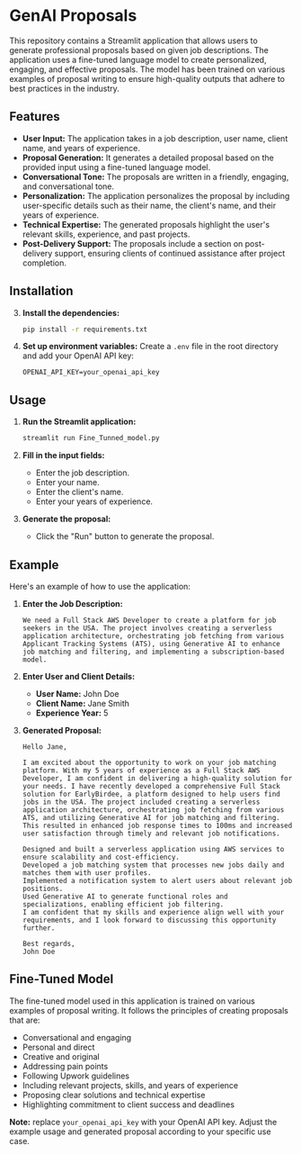 # GenAI Proposals

This repository contains a Streamlit application that allows users to generate professional proposals based on given job descriptions. The application uses a fine-tuned language model to create personalized, engaging, and effective proposals. The model has been trained on various examples of proposal writing to ensure high-quality outputs that adhere to best practices in the industry.

## Features

- **User Input:** The application takes in a job description, user name, client name, and years of experience.
- **Proposal Generation:** It generates a detailed proposal based on the provided input using a fine-tuned language model.
- **Conversational Tone:** The proposals are written in a friendly, engaging, and conversational tone.
- **Personalization:** The application personalizes the proposal by including user-specific details such as their name, the client's name, and their years of experience.
- **Technical Expertise:** The generated proposals highlight the user's relevant skills, experience, and past projects.
- **Post-Delivery Support:** The proposals include a section on post-delivery support, ensuring clients of continued assistance after project completion.

## Installation

3. **Install the dependencies:**
    ```bash
    pip install -r requirements.txt
    ```

4. **Set up environment variables:**
    Create a `.env` file in the root directory and add your OpenAI API key:
    ```env
    OPENAI_API_KEY=your_openai_api_key
    ```

## Usage

1. **Run the Streamlit application:**
    ```bash
    streamlit run Fine_Tunned_model.py
    ```

2. **Fill in the input fields:**
    - Enter the job description.
    - Enter your name.
    - Enter the client's name.
    - Enter your years of experience.

3. **Generate the proposal:**
    - Click the "Run" button to generate the proposal.

## Example

Here's an example of how to use the application:

1. **Enter the Job Description:**
    ```
    We need a Full Stack AWS Developer to create a platform for job seekers in the USA. The project involves creating a serverless application architecture, orchestrating job fetching from various Applicant Tracking Systems (ATS), using Generative AI to enhance job matching and filtering, and implementing a subscription-based model.
    ```

2. **Enter User and Client Details:**
    - **User Name:** John Doe
    - **Client Name:** Jane Smith
    - **Experience Year:** 5

3. **Generated Proposal:**
    ```
    Hello Jane,

    I am excited about the opportunity to work on your job matching platform. With my 5 years of experience as a Full Stack AWS Developer, I am confident in delivering a high-quality solution for your needs. I have recently developed a comprehensive Full Stack solution for EarlyBirdee, a platform designed to help users find jobs in the USA. The project included creating a serverless application architecture, orchestrating job fetching from various ATS, and utilizing Generative AI for job matching and filtering. This resulted in enhanced job response times to 100ms and increased user satisfaction through timely and relevant job notifications.

    Designed and built a serverless application using AWS services to ensure scalability and cost-efficiency.
    Developed a job matching system that processes new jobs daily and matches them with user profiles.
    Implemented a notification system to alert users about relevant job positions.
    Used Generative AI to generate functional roles and specializations, enabling efficient job filtering.
    I am confident that my skills and experience align well with your requirements, and I look forward to discussing this opportunity further.

    Best regards,
    John Doe
    ```

## Fine-Tuned Model

The fine-tuned model used in this application is trained on various examples of proposal writing. It follows the principles of creating proposals that are:
- Conversational and engaging
- Personal and direct
- Creative and original
- Addressing pain points
- Following Upwork guidelines
- Including relevant projects, skills, and years of experience
- Proposing clear solutions and technical expertise
- Highlighting commitment to client success and deadlines


**Note:** replace `your_openai_api_key` with your OpenAI API key. Adjust the example usage and generated proposal according to your specific use case.
